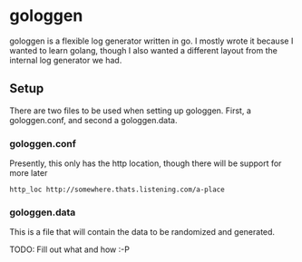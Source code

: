 # gologgen

gologgen is a flexible log generator written in go. I mostly wrote it because I wanted to learn golang, though I also wanted a different layout from the internal log generator we had.

## Setup

There are two files to be used when setting up gologgen. First, a gologgen.conf, and second a gologgen.data.

### gologgen.conf

Presently, this only has the http location, though there will be support for more later

    http_loc http://somewhere.thats.listening.com/a-place

### gologgen.data

This is a file that will contain the data to be randomized and generated.

TODO: Fill out what and how :-P
